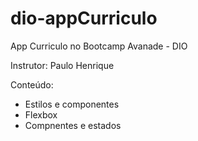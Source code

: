 # dio-appCurriculo
App Curriculo no Bootcamp Avanade - DIO   

Instrutor: Paulo Henrique

Conteúdo:

- Estilos e componentes
- Flexbox
- Compnentes e estados
